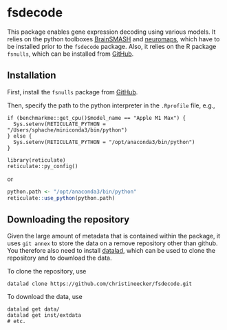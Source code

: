 
# fsdecode

<!-- badges: start -->
<!-- badges: end -->

This package enables gene expression decoding using various models. It relies on the python toolboxes [BrainSMASH](https://brainsmash.readthedocs.io/en/latest/) and [neuromaps](https://netneurolab.github.io/neuromaps/index.html), which have to be installed prior to the `fsdecode` package. Also, it relies on the R package `fsnulls`, which can be installed from [GitHub](https://github.com/christineecker/fsnulls).

## Installation

First, install the `fsnulls` package from [GitHub](https://github.com/christineecker/fsnulls).

Then, specify the path to the python interpreter in the `.Rprofile` file, e.g.,

```{r}
if (benchmarkme::get_cpu()$model_name == "Apple M1 Max") {
  Sys.setenv(RETICULATE_PYTHON = "/Users/sphache/miniconda3/bin/python")
} else {
  Sys.setenv(RETICULATE_PYTHON = "/opt/anaconda3/bin/python")
}

library(reticulate)
reticulate::py_config()
```

or

```r
python.path <- "/opt/anaconda3/bin/python"
reticulate::use_python(python.path)
```

## Downloading the repository

Given the large amount of metadata that is contained within the package, it uses `git annex` to store the data on a remove repository other than github. You therefore also need to install [datalad](https://www.datalad.org), which can be used to clone the repository and to download the data. 

To clone the repository, use

```{bash}
datalad clone https://github.com/christineecker/fsdecode.git
```

To download the data, use

```{bash}
datalad get data/
datalad get inst/extdata
# etc.
```

